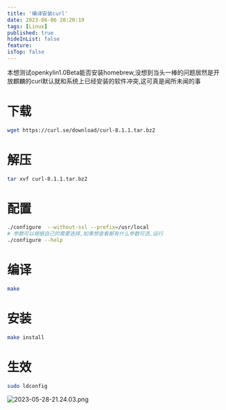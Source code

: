 ```yaml
---
title: '编译安装curl'
date: 2023-06-06 20:20:19
tags: [Linux]
published: true
hideInList: false
feature: 
isTop: false
---
```

本想测试openkylin1.0Beta能否安装homebrew,没想到当头一棒的问题居然是开放麒麟的curl默认就和系统上已经安装的软件冲突,这可真是闻所未闻的事
# 下载
```bash
wget https://curl.se/download/curl-8.1.1.tar.bz2
```
# 解压
```bash
tar xvf curl-8.1.1.tar.bz2
```
# 配置
```bash
./configure  --without-ssl --prefix=/usr/local
# 参数可以根据自己的需要选择,如果想查看都有什么参数可选,运行
./configure --help
```
# 编译
```bash
make
```
# 安装
```bash
make install
```
# 生效
```bash
sudo ldconfig
```
![2023-05-28-21.24.03.png](https://loli.tc/images/2023-05-28-21.24.03.png)
